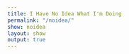```yaml
---
title: I Have No Idea What I'm Doing
permalink: "/noidea/"
show: noidea
layout: show
output: true
---
```

